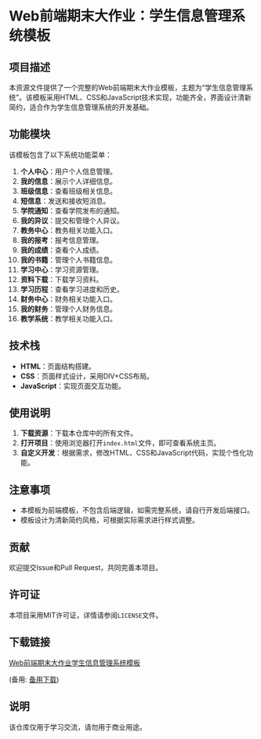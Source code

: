 # Web前端期末大作业：学生信息管理系统模板

## 项目描述

本资源文件提供了一个完整的Web前端期末大作业模板，主题为“学生信息管理系统”。该模板采用HTML、CSS和JavaScript技术实现，功能齐全，界面设计清新简约，适合作为学生信息管理系统的开发基础。

## 功能模块

该模板包含了以下系统功能菜单：

1. **个人中心**：用户个人信息管理。
2. **我的信息**：展示个人详细信息。
3. **班级信息**：查看班级相关信息。
4. **短信息**：发送和接收短消息。
5. **学院通知**：查看学院发布的通知。
6. **我的异议**：提交和管理个人异议。
7. **教务中心**：教务相关功能入口。
8. **我的报考**：报考信息管理。
9. **我的成绩**：查看个人成绩。
10. **我的书籍**：管理个人书籍信息。
11. **学习中心**：学习资源管理。
12. **资料下载**：下载学习资料。
13. **学习历程**：查看学习进度和历史。
14. **财务中心**：财务相关功能入口。
15. **我的财务**：管理个人财务信息。
16. **教学系统**：教学相关功能入口。

## 技术栈

- **HTML**：页面结构搭建。
- **CSS**：页面样式设计，采用DIV+CSS布局。
- **JavaScript**：实现页面交互功能。

## 使用说明

1. **下载资源**：下载本仓库中的所有文件。
2. **打开项目**：使用浏览器打开`index.html`文件，即可查看系统主页。
3. **自定义开发**：根据需求，修改HTML、CSS和JavaScript代码，实现个性化功能。

## 注意事项

- 本模板为前端模板，不包含后端逻辑，如需完整系统，请自行开发后端接口。
- 模板设计为清新简约风格，可根据实际需求进行样式调整。

## 贡献

欢迎提交Issue和Pull Request，共同完善本项目。

## 许可证

本项目采用MIT许可证，详情请参阅`LICENSE`文件。

## 下载链接
[Web前端期末大作业学生信息管理系统模板](https://pan.quark.cn/s/639f8ba0c44f) 

(备用: [备用下载](https://pan.baidu.com/s/1T4A_3G3Li40ZLjfAqOM5zQ?pwd=1234))

## 说明

该仓库仅用于学习交流，请勿用于商业用途。
